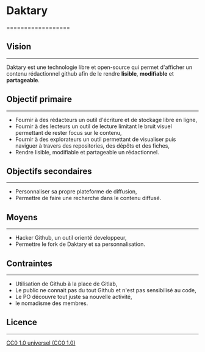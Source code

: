 # Daktary
==================

## Vision
------

Daktary est une technologie libre et open-source qui permet d'afficher un contenu rédactionnel github afin de le rendre **lisible**, **modifiable** et **partageable**.


## Objectif primaire
-----------------

- Fournir à des rédacteurs un outil d'écriture et de stockage libre en ligne,
- Fournir à des lecteurs un outil de lecture limitant le bruit visuel permettant de rester focus sur le contenu,
- Fournir à des explorateurs un outil permettant de visualiser puis naviguer à travers des repositories, des dépôts et des fiches,
- Rendre lisible, modifiable et partageable un rédactionnel.

## Objectifs secondaires
---------------------

- Personnaliser sa propre plateforme de diffusion,
- Permettre de faire une recherche dans le contenu diffusé.

## Moyens
------

- Hacker Github, un outil orienté developpeur,
- Permettre le fork de Daktary et sa personnalisation.

## Contraintes
-----------

- Utilisation de Github à la place de Gitlab,
- Le public ne connait pas du tout Github et n'est pas sensibilisé au code,
- Le PO découvre tout juste sa nouvelle activité,
- le nomadisme des membres.

## Licence
-------

[CC0 1.0 universel (CC0 1.0)](https://creativecommons.org/publicdomain/zero/1.0/deed.fr)

